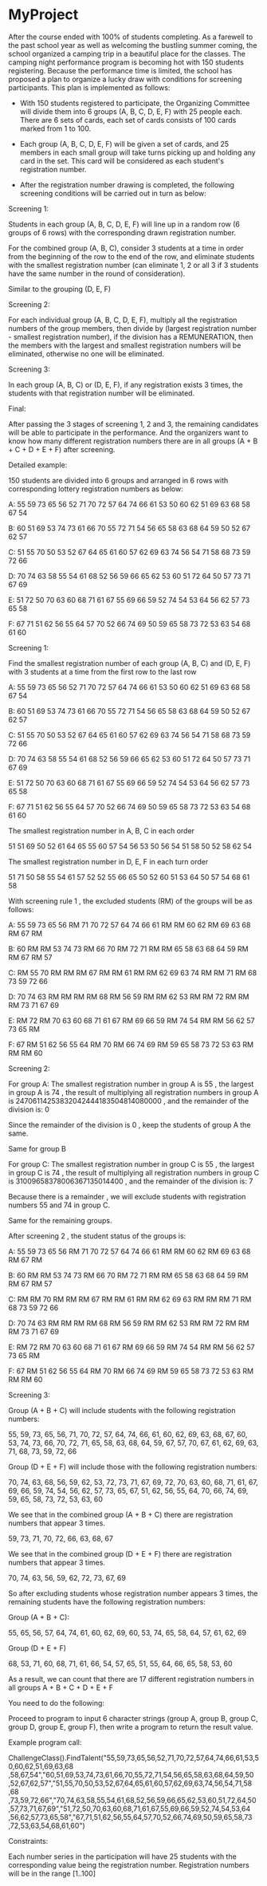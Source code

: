 # MyProject
After the course ended with 100% of students completing. As a farewell to the past school year as well as welcoming the bustling summer coming, the school organized a camping trip in a beautiful place for the classes. The camping night performance program is becoming hot with 150 students registering. Because the performance time is limited, the school has proposed a plan to organize a lucky draw with conditions for screening participants. This plan is implemented as follows:

- With 150 students registered to participate, the Organizing Committee will divide them into 6 groups (A, B, C, D, E, F) with 25 people each. There are 6 sets of cards, each set of cards consists of 100 cards marked from 1 to 100.

- Each group (A, B, C, D, E, F) will be given a set of cards, and 25 members in each small group will take turns picking up and holding any card in the set. This card will be considered as each student's registration number.

- After the registration number drawing is completed, the following screening conditions will be carried out in turn as below:

Screening 1:

Students in each group (A, B, C, D, E, F) will line up in a random row (6 groups of 6 rows) with the corresponding drawn registration number.

For the combined group (A, B, C), consider 3 students at a time in order from the beginning of the row to the end of the row, and eliminate students with the smallest registration number (can eliminate 1, 2 or all 3 if 3 students have the same number in the round of consideration).

Similar to the grouping (D, E, F)

Screening 2:

For each individual group (A, B, C, D, E, F), multiply all the registration numbers of the group members, then divide by (largest registration number - smallest registration number), if the division has a REMUNERATION, then the members with the largest and smallest registration numbers will be eliminated, otherwise no one will be eliminated.

Screening 3:

In each group (A, B, C) or (D, E, F), if any registration exists 3 times, the students with that registration number will be eliminated.

Final:

After passing the 3 stages of screening 1, 2 and 3, the remaining candidates will be able to participate in the performance. And the organizers want to know how many different registration numbers there are in all groups (A + B + C + D + E + F) after screening.



Detailed example:

150 students are divided into 6 groups and arranged in 6 rows with corresponding lottery registration numbers as below:

A: 55 59 73 65 56 52 71 70 72 57 64 74 66 61 53 50 60 62 51 69 63 68 58 67 54

B: 60 51 69 53 74 73 61 66 70 55 72 71 54 56 65 58 63 68 64 59 50 52 67 62 57

C: 51 55 70 50 53 52 67 64 65 61 60 57 62 69 63 74 56 54 71 58 68 73 59 72 66



D: 70 74 63 58 55 54 61 68 52 56 59 66 65 62 53 60 51 72 64 50 57 73 71 67 69

E: 51 72 50 70 63 60 68 71 61 67 55 69 66 59 52 74 54 53 64 56 62 57 73 65 58

F: 67 71 51 62 56 55 64 57 70 52 66 74 69 50 59 65 58 73 72 53 63 54 68 61 60



Screening 1:

Find the smallest registration number of each group (A, B, C) and (D, E, F) with 3 students at a time from the first row to the last row

A: 55 59 73 65 56 52 71 70 72 57 64 74 66 61 53 50 60 62 51 69 63 68 58 67 54

B: 60 51 69 53 74 73 61 66 70 55 72 71 54 56 65 58 63 68 64 59 50 52 67 62 57

C: 51 55 70 50 53 52 67 64 65 61 60 57 62 69 63 74 56 54 71 58 68 73 59 72 66



D: 70 74 63 58 55 54 61 68 52 56 59 66 65 62 53 60 51 72 64 50 57 73 71 67 69

E: 51 72 50 70 63 60 68 71 61 67 55 69 66 59 52 74 54 53 64 56 62 57 73 65 58

F: 67 71 51 62 56 55 64 57 70 52 66 74 69 50 59 65 58 73 72 53 63 54 68 61 60



The smallest registration number in A, B, C in each order

  51 51 69 50 52 61 64 65 55 60 57 54 56 53 50 56 54 51 58 50 52 58 62 54

The smallest registration number in D, E, F in each turn order

  51 71 50 58 55 54 61 57 52 52 55 66 65 50 52 60 51 53 64 50 57 54 68 61 58



With screening rule 1 , the excluded students (RM) of the groups will be as follows:

A: 55 59 73 65 56 RM 71 70 72 57 64 74 66 61 RM RM 60 62 RM 69 63 68 RM 67 RM

B: 60 RM RM 53 74 73 RM 66 70 RM 72 71 RM RM 65 58 63 68 64 59 RM RM 67 RM 57

C: RM 55 70 RM RM RM 67 RM RM 61 RM RM 62 69 63 74 RM RM 71 RM 68 73 59 72 66



D: 70 74 63 RM RM RM RM 68 RM 56 59 RM RM 62 53 RM RM 72 RM RM RM 73 71 67 69

E: RM 72 RM 70 63 60 68 71 61 67 RM 69 66 59 RM 74 54 RM RM 56 62 57 73 65 RM

F: 67 RM 51 62 56 55 64 RM 70 RM 66 74 69 RM 59 65 58 73 72 53 63 RM RM RM 60



Screening 2:

For group A: The smallest registration number in group A is 55 , the largest in group A is 74 , the result of multiplying all registration numbers in group A is 24706114253832042444183504814080000 , and the remainder of the division is: 0

Since the remainder of the division is 0 , keep the students of group A the same.

Same for group B

For group C: The smallest registration number in group C is 55 , the largest in group C is 74 , the result of multiplying all registration numbers in group C is 31009658378006367135014400 , and the remainder of the division is: 7

Because there is a remainder , we will exclude students with registration numbers 55 and 74 in group C.

Same for the remaining groups.



After screening 2 , the student status of the groups is:

A: 55 59 73 65 56 RM 71 70 72 57 64 74 66 61 RM RM 60 62 RM 69 63 68 RM 67 RM

B: 60 RM RM 53 74 73 RM 66 70 RM 72 71 RM RM 65 58 63 68 64 59 RM RM 67 RM 57

C: RM RM 70 RM RM RM 67 RM RM 61 RM RM 62 69 63 RM RM RM 71 RM 68 73 59 72 66



D: 70 74 63 RM RM RM RM 68 RM 56 59 RM RM 62 53 RM RM 72 RM RM RM 73 71 67 69

E: RM 72 RM 70 63 60 68 71 61 67 RM 69 66 59 RM 74 54 RM RM 56 62 57 73 65 RM

F: 67 RM 51 62 56 55 64 RM 70 RM 66 74 69 RM 59 65 58 73 72 53 63 RM RM RM 60



Screening 3:

Group (A + B + C) will include students with the following registration numbers:

55, 59, 73, 65, 56, 71, 70, 72, 57, 64, 74, 66, 61, 60, 62, 69, 63, 68, 67, 60, 53, 74, 73, 66, 70, 72, 71, 65, 58, 63, 68, 64, 59, 67, 57, 70, 67, 61, 62, 69, 63, 71, 68, 73, 59, 72, 66

Group (D + E + F) will include those with the following registration numbers:

70, 74, 63, 68, 56, 59, 62, 53, 72, 73, 71, 67, 69, 72, 70, 63, 60, 68, 71, 61, 67, 69, 66, 59, 74, 54, 56, 62, 57, 73, 65, 67, 51, 62, 56, 55, 64, 70, 66, 74, 69, 59, 65, 58, 73, 72, 53, 63, 60



We see that in the combined group (A + B + C) there are registration numbers that appear 3 times.

59, 73, 71, 70, 72, 66, 63, 68, 67

We see that in the combined group (D + E + F) there are registration numbers that appear 3 times.

70, 74, 63, 56, 59, 62, 72, 73, 67, 69



So after excluding students whose registration number appears 3 times, the remaining students have the following registration numbers:

Group (A + B + C):

55, 65, 56, 57, 64, 74, 61, 60, 62, 69, 60, 53, 74, 65, 58, 64, 57, 61, 62, 69

Group (D + E + F)

68, 53, 71, 60, 68, 71, 61, 66, 54, 57, 65, 51, 55, 64, 66, 65, 58, 53, 60

As a result, we can count that there are 17 different registration numbers in all groups A + B + C + D + E + F



You need to do the following:

Proceed to program to input 6 character strings (group A, group B, group C, group D, group E, group F), then write a program to return the result value.



Example program call:

ChallengeClass().FindTalent("55,59,73,65,56,52,71,70,72,57,64,74,66,61,53,50,60,62,51,69,63,68 ,58,67,54","60,51,69,53,74,73,61,66,70,55,72,71,54,56,65,58,63,68,64,59,50 ,52,67,62,57","51,55,70,50,53,52,67,64,65,61,60,57,62,69,63,74,56,54,71,58 ,68 ,73,59,72,66","70,74,63,58,55,54,61,68,52,56,59,66,65,62,53,60,51,72,64,50 ,57,73,71,67,69","51,72,50,70,63,60,68,71,61,67,55,69,66,59,52,74,54,53,64 ,56,62,57,73,65,58","67,71,51,62,56,55,64,57,70,52,66,74,69,50,59,65,58,73 ,72,53,63,54,68,61,60")



Constraints:

Each number series in the participation will have 25 students with the corresponding value being the registration number.
Registration numbers will be in the range [1..100]


